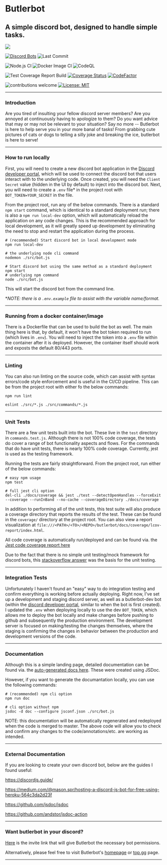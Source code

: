 # Butlerbot
## A simple discord bot, designed to handle simple tasks.

![](https://i.pinimg.com/600x315/02/fd/d2/02fdd20289991787f6072d43fff37166.jpg)

[![Discord Bots](https://top.gg/api/widget/status/740165717688582256.svg?noavatar=true)](https://top.gg/bot/740165717688582256)
![Last Commit](https://img.shields.io/github/last-commit/PeteWein/butlerbot)

![Node.js CI](https://github.com/PeteWein/butlerbot/workflows/Node.js%20CI/badge.svg?branch=master)
![Docker Image CI](https://github.com/PeteWein/butlerbot/workflows/Docker%20Image%20CI/badge.svg?branch=master)
![CodeQL](https://github.com/PeteWein/butlerbot/workflows/CodeQL/badge.svg?branch=master)

![Test Coverage Report Build](https://github.com/PeteWein/butlerbot/workflows/Test%20Coverage%20Report%20Build/badge.svg)
[![Coverage Status](https://coveralls.io/repos/github/PeteWein/butlerbot/badge.svg?branch=master)](https://coveralls.io/github/PeteWein/butlerbot?branch=master)
[![CodeFactor](https://www.codefactor.io/repository/github/petewein/butlerbot/badge)](https://www.codefactor.io/repository/github/petewein/butlerbot)

![contributions welcome](https://img.shields.io/badge/contributions-welcome-brightgreen.svg?style=flat)
[![License: MIT](https://img.shields.io/badge/License-MIT-yellow.svg)](https://opensource.org/licenses/MIT)

---

### Introduction

Are you tired of insulting your fellow discord server members? Are you annoyed at continuously having to apologize to them? Do you want advice that may or may not be relevant to your situation? Say no more -- Butlerbot is here to help serve you in your more banal of tasks! From grabbing cute pictures of cats or dogs to telling a silly joke and breaking the ice, butlerbot is here to serve!

---

### How to run locally

First, you will need to create a new discord bot application in the [Discord developer portal](https://discord.com/developers/applications), which will be used to connect the discord bot that users interact with to the underlying code. Once created, you will need the `Client Secret` value (hidden in the UI by default) to inject into the discord bot. Next, you will need to create a `.env` file* in the project root with `BOT_TOKEN=YOUR_SECRET` in the file.

From the project root, run any of the below commands. There is a standard `npm start` command, which is identical to a standard deployment run; there is also a `npm run local-dev` option, which will automatically reload the application on any code changes. This is the recommended approach for local development, as it will greatly speed up development by eliminating the need to stop and restart the application during the process.

```
# (recommended) Start discord bot in local development mode
npm run local-dev

# the underlying node cli command
nodemon ./src/bot.js

# Start discord bot using the same method as a standard deployment
npm start
# underlying npm command
node ./src/bot.js
```
 This will start the discord bot from the command line.

**NOTE: there is a `.env.example` file to assist with the variable name/format.*

---

### Running from a docker container/image

There is a Dockerfile that can be used to build the bot as well. The main thing here is that, by default, it won't have the bot token required to run (which lives in `.env`). You will need to inject the token into a `.env` file within the container after it is deployed. However, the container itself should work and exposts the default 80/443 ports.

---

### Linting

You can also run linting on the source code, which can assist with syntax errors/code style enforcement and is useful in the CI/CD pipeline. This can be from the project root with either fo the below commands:

```
npm run lint

eslint ./src/*.js ./src/commands/*.js
```

---

### Unit Tests

There are a few unit tests built into the bot. These live in the `test` directory in `commands.test.js`. Although there is not 100% code coverage, the tests do cover a range of bot functionality aspects and flows. For the commands that do have unit tests, there is nearly 100% code coverage. Currently, jest is used as the testing framework.

Running the tests are fairly straightforward. From the project root, run either of the below commands:

```
# easy npm usage
npm test

# full jest cli option
del-cli ./docs/coverage && jest ./test --detectOpenHandles --forceExit --coverage --runInBand --no-cache --coverageDirectory ./docs/coverage
```

In addition to performing all of the unit tests, this test suite will also produce a coverage directory that reports the results of the test. These can be found in the `coverage/` directory at the project root. You can also view a report visualization at `file:///<PATH>/<TO>/<REPO>/butlerbot/docs/coverage/lcov-report/index.html`.

All code coverage is automatically run/deployed and can be found via. the [Jest code coverage report here](coverage/lcov-report/index.html)

Due to the fact that there is no simple unit testing/mock framework for discord bots, this [stackoverflow answer](https://stackoverflow.com/questions/60916450/jest-testing-discord-bot-commands) was the basis for the unit testing.

---

### Integration Tests

Unfortunately I haven't found an "easy" way to do integration testing and confirm everything is working before actually deploying. Right now, I've set up a development and staging discord server, as well as a butlerbot-dev bot (within the [discord developer portal](https://discord.com/developers/applications), similar to when the bot is first created). I updated the `.env` when deploying locally to use the dev `BOT_TOKEN`, which allows me to deploy the bot locally and make changes before pushing to github and subsequently the production environment. The development server is focused on making/testing the changes themselves, where the staging is confirming the changes in behavior between the production and development versions of the code.

---

### Documentation

Although this is a simple landing page, detailed documentation can be found via. the [auto-generated docs here](https://petewein.github.io/butlerbot/documentation/index.html). These were created using JSDoc.

However, if you want to generate the documantation locally, you can use the following commands:

```
# (recommended) npm cli option
npm run doc

# cli option without npm
jsdoc -d doc --configure jsconf.json ./src/bot.js
```
NOTE: this documentation will be automatically regenerated and redeployed when the code is merged to master. The above code will allow you to check and confirm any changes to the code/annotations/etc. are working as intended.

---

### External Documentation

If you are looking to create your own discord bot, below are the guides I found useful:

https://discordjs.guide/

https://medium.com/@mason.spr/hosting-a-discord-js-bot-for-free-using-heroku-564c3da2d23f

https://github.com/jsdoc/jsdoc

https://github.com/andstor/jsdoc-action

---

### Want butlerbot in your discord?
 
[Here](https://discord.com/api/oauth2/authorize?client_id=740165717688582256&permissions=8&scope=bot) is the invite link that will give Butlerbot the necessary bot permissions.

Alternatively, please feel free to visit Butlerbot's [homepage](https://petewein.github.io/butlerbot/) or [top.gg](https://top.gg/bot/740165717688582256) page.

---
